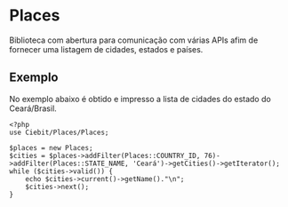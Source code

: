 # Places

Biblioteca com abertura para comunicação com várias APIs afim de fornecer uma listagem de cidades, estados e países.

## Exemplo

No exemplo abaixo é obtido e impresso a lista de cidades do estado do Ceará/Brasil.

```
<?php
use Ciebit/Places/Places;

$places = new Places;
$cities = $places->addFilter(Places::COUNTRY_ID, 76)->addFilter(Places::STATE_NAME, 'Ceará')->getCities()->getIterator();
while ($cities->valid()) {
    echo $cities->current()->getName()."\n";
    $cities->next();
}

```
